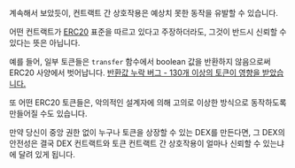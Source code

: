 계속해서 보았듯이, 컨트랙트 간 상호작용은 예상치 못한 동작을 유발할 수 있습니다. 

어떤 컨트랙트가 [ERC20](https://eips.ethereum.org/EIPS/eip-20) 표준을 따르고 있다고 주장하더라도, 그것이 반드시 신뢰할 수 있다는 뜻은 아닙니다. 

예를 들어, 일부 토큰들은 `transfer` 함수에서 boolean 값을 반환하지 않음으로써 ERC20 사양에서 벗어납니다. [반환값 누락 버그 - 130개 이상의 토큰이 영향을 받았습니다.](https://medium.com/coinmonks/missing-return-value-bug-at-least-130-tokens-affected-d67bf08521ca) 

또 어떤 ERC20 토큰들은, 악의적인 설계자에 의해 고의로 이상한 방식으로 동작하도록 만들어질 수도 있습니다. 

만약 당신이 중앙 권한 없이 누구나 토큰을 상장할 수 있는 DEX를 만든다면, 그 DEX의 안전성은 결국 DEX 컨트랙트와 토큰 컨트랙트 간 상호작용이 얼마나 신뢰할 수 있는냐에 달려 있게 됩니다.